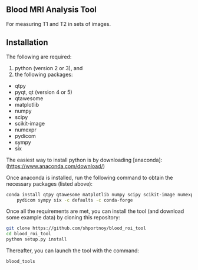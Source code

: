 Blood MRI Analysis Tool 
-----------------------

For measuring T1 and T2 in sets of images.

Installation
------------

The following are required:
1. python (version 2 or 3), and
2. the following packages:
* qtpy
* pyqt, qt (version 4 or 5)
* qtawesome
* matplotlib
* numpy
* scipy
* scikit-image
* numexpr
* pydicom
* sympy
* six

The easiest way to install python is by downloading [anaconda]:
(https://www.anaconda.com/download/)

Once anaconda is installed, run the following command to obtain the necessary packages (listed above):
```bash
conda install qtpy qtawesome matplotlib numpy scipy scikit-image numexpr \
    pydicom sympy six -c defaults -c conda-forge
```

Once all the requirements are met, you can install the tool (and download some example data) by cloning this repository:
```bash
git clone https://github.com/shportnoy/blood_roi_tool
cd blood_roi_tool
python setup.py install
```

Thereafter, you can launch the tool with the command:
```bash
blood_tools
```